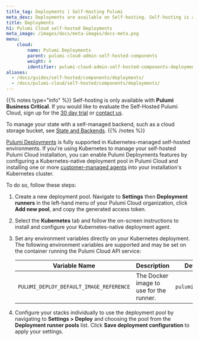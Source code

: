 ```yaml
---
title_tag: Deployments | Self-Hosting Pulumi
meta_desc: Deployments are available on Self-hosting. Self-hosting is available as part of the Pulumi Business Critical Edition.
title: Deployments
h1: Pulumi Cloud self-hosted Deployments
meta_image: /images/docs/meta-images/docs-meta.png
menu:
    cloud:
        name: Pulumi Deployments
        parent: pulumi-cloud-admin-self-hosted-components
        weight: 4
        identifier: pulumi-cloud-admin-self-hosted-components-deployments
aliases:
  - /docs/guides/self-hosted/components/deployments/
  - /docs/pulumi-cloud/self-hosted/components/deployments/
---
```


{{% notes type="info" %}}
Self-hosting is only available with **Pulumi Business Critical**. If you would like to evaluate the Self-Hosted Pulumi Cloud, sign up for the [30 day trial](/product/self-hosted#self-hosted-trial) or [contact us](/contact/).

To manage your state with a self-managed backend, such as a cloud storage bucket, see [State and Backends](/docs/concepts/state/).
{{% /notes %}}

[Pulumi Deployments](/docs/platform/deployments/) is fully supported in Kubernetes-managed self-hosted environments. If you're using Kubernetes to manage your self-hosted Pulumi Cloud installation, you can enable Pulumi Deployments features by configuring a Kubernetes-native deployment pool in Pulumi Cloud and installing one or more [customer-managed agents](/docs/platform/deployments/customer-managed-agents/) into your installation's Kubernetes cluster.

To do so, follow these steps:

1. Create a new deployment pool. Navigate to **Settings** then **Deployment runners** in the left-hand menu of your Pulumi Cloud organization, click **Add new pool**, and copy the generated access token.

1. Select the **Kubernetes** tab and follow the on-screen instructions to install and configure your Kubernetes-native deployment agent.

1. Set any environment variables directly on your Kubernetes deployment. The following environment variables are supported and may be set on the container running the Pulumi Cloud API service:

    | Variable Name                           | Description                            | Default         |
    |-----------------------------------------|-----------------------------------------| --------------- |
    | `PULUMI_DEPLOY_DEFAULT_IMAGE_REFERENCE` | The Docker image to use for the runner. | `pulumi/pulumi` |

1. Configure your stacks individually to use the deployment pool by navigating to **Settings > Deploy** and choosing the pool from the **Deployment runner pools** list. Click **Save deployment configuration** to apply your settings.
